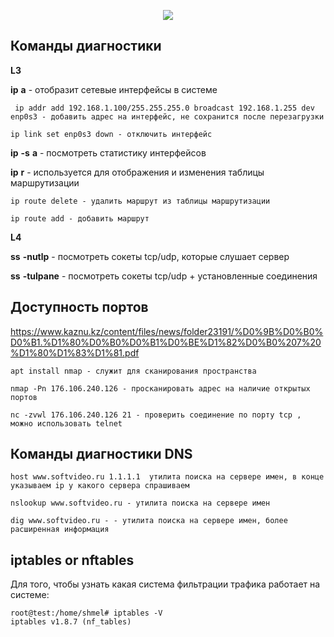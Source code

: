 <p align="center">
<image src="https://github.com/LLlMEJIb87/LINUX/blob/main/%D0%A1%D0%B5%D1%82%D1%8C/picture/interface.PNG">
</p>


## Команды диагностики

**L3**   

**ip** **a** - отобразит сетевые интерфейсы в системе  
```
 ip addr add 192.168.1.100/255.255.255.0 broadcast 192.168.1.255 dev enp0s3 - добавить адрес на интерфейс, не сохранится после перезагрузки
```
```
ip link set enp0s3 down - отключить интерфейс
```

**ip** **-s** **a** - посмотреть статистику интерфейсов

**ip** **r** - используется для отображения и изменения таблицы маршрутизации
```
ip route delete - удалить маршрут из таблицы маршрутизации
```
 ```
ip route add - добавить маршрут
```
**L4**   

**ss** **-nutlp** - посмотреть сокеты tcp/udp, которые слушает сервер     

 **ss** **-tulpane** - посмотреть сокеты tcp/udp + установленные соединения

## Доступность портов
https://www.kaznu.kz/content/files/news/folder23191/%D0%9B%D0%B0%D0%B1.%D1%80%D0%B0%D0%B1%D0%BE%D1%82%D0%B0%207%20%D1%80%D1%83%D1%81.pdf
```
apt install nmap - служит для сканирования пространства  
```
```
nmap -Pn 176.106.240.126 - просканировать адрес на наличие открытых портов
```

```
nc -zvwl 176.106.240.126 21 - проверить соединение по порту tcp , можно использовать telnet
```

## Команды диагностики DNS
```
host www.softvideo.ru 1.1.1.1  утилита поиска на сервере имен, в конце указываем ip у какого сервера спрашиваем
```
```
nslookup www.softvideo.ru - утилита поиска на сервере имен
```
```
dig www.softvideo.ru - - утилита поиска на сервере имен, более расширенная информация
``` 

## iptables or nftables
Для того, чтобы узнать какая система фильтрации трафика работает на системе:
```
root@test:/home/shmel# iptables -V
iptables v1.8.7 (nf_tables)
```
